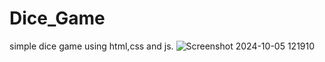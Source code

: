 # Dice_Game
simple dice game using html,css and js.
![Screenshot 2024-10-05 121910](https://github.com/user-attachments/assets/279cd37f-1157-4278-b34f-b11d50d8294b)

